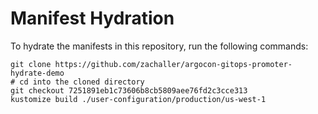 # Manifest Hydration

To hydrate the manifests in this repository, run the following commands:

```shell
git clone https://github.com/zachaller/argocon-gitops-promoter-hydrate-demo
# cd into the cloned directory
git checkout 7251891eb1c73606b8cb5809aee76fd2c3cce313
kustomize build ./user-configuration/production/us-west-1
```
